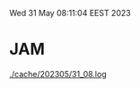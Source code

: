 Wed 31 May 08:11:04 EEST 2023
# JAM
<a href='./cache/202305/31_08.log'>./cache/202305/31_08.log</a>
